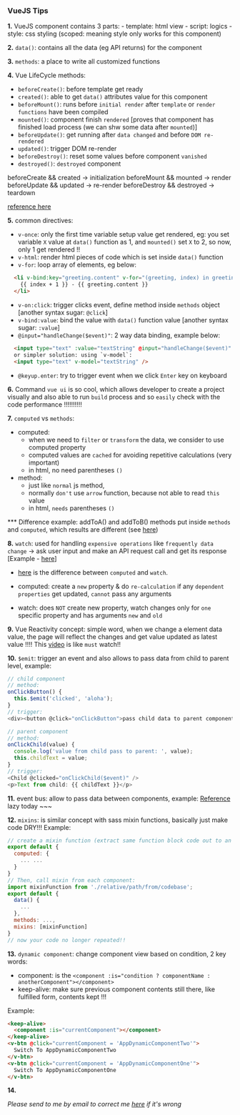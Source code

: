 ### VueJS Tips

<b>1.</b> VueJS component contains 3 parts:
    - template: html view
    - script: logics
    - style: css styling (scoped: meaning style only works for this component)


<b>2.</b> `data()`: contains all the data (eg API returns) for the component


<b>3.</b> `methods`: a place to write all customized functions 


<b>4.</b> Vue LifeCycle methods:
  - `beforeCreate()`: before template get ready
  - `created()`: able to get `data()` attributes value for this component
  - `beforeMount()`: runs before `initial render` after `template` or `render functions` have been compiled
  - `mounted()`: component finish `rendered` [proves that component has finished load process (we can shw some data after `mounted`)]
  - `beforeUpdate()`: get running after `data changed` and before `DOM re-rendered`
  - `updated()`: trigger DOM re-render
  - `beforeDestroy()`: reset some values before component `vanished`
  - `destroyed()`: `destroyed` component

  beforeCreate && created -> initialization
  beforeMount && mounted -> render
  beforeUpdate && updated -> re-render
  beforeDestroy && destroyed -> teardown

  <a href="https://www.digitalocean.com/community/tutorials/vuejs-component-lifecycle" target="_blank">reference here</a>


<b>5.</b> common directives: 
  - `v-once`: only the first time variable setup value get rendered, eg: you set variable `X` value at `data()` function as 1, and `mounted()` set `X` to 2, so now, only 1 get rendered !!
  - `v-html`: render html pieces of code which is set inside `data()` function
  - `v-for`: loop array of elements, eg below:
  ``` html
    <li v-bind:key="greeting.content" v-for="(greeting, index) in greetings">
      {{ index + 1 }} - {{ greeting.content }}
    </li>
  ```
  - `v-on:click`: trigger clicks event, define method inside `methods` object [another syntax sugar: `@click`]
  - `v-bind:value`: bind the value with `data()` function value [another syntax sugar: `:value`]
  - `@input="handleChange($event)"`: 2 way data binding, example below:
  ``` html
    <input type="text" :value="textString" @input="handleChange($event)" />
    or simpler solution: using `v-model`:
    <input type="text" v-model="textString" />
  ```
  - `@keyup.enter`: try to trigger event when we click `Enter` key on keyboard


<b>6.</b> Command `vue ui` is so cool, which allows developer to create a project visually and also able to run `build` process and so `easily` check with the code performance !!!!!!!!!!


<b>7.</b> `computed` vs `methods`:
- computed: 
  * when we need to `filter` or `transform` the data, we consider to use computed property
  * computed values are `cached` for avoiding repetitive calculations (very important)
  * in html, no need parentheses `()`
- method:
  * just like `normal` js method,
  * normally `don't` use `arrow` function, because not able to read `this` value
  * in html, `needs` parentheses `()`

*** Difference example: addToA() and addToB() methods put inside `methods` and `computed`, which results are different (see <a href="https://stackoverflow.com/questions/44350862/method-vs-computed-in-vue" target="_blank">here</a>)


<b>8.</b> `watch`: used for handling `expensive operations` like `frequently data change` -> ask user input and make an API request call and get its response [Example - <a href="https://stackoverflow.com/questions/43277705/vuejs-difference-between-computed-property-and-watcher#:~:text=It%20does%20not%20create%20any,property%20change%20can%20cause%20recalculation." target="_blank">here</a>]

- <a href="https://vuejs.org/v2/guide/computed.html#Computed-vs-Watched-Property" target="_blank">here</a> is the difference between `computed` and `watch`.

- computed: create a `new` property & do `re-calculation` if any `dependent properties` get updated, `cannot` pass any arguments

- watch: does `NOT` create new property, watch changes only for `one` specific property and has arguments `new` and `old`


<b>9.</b> Vue Reactivity concept: simple word, when we change a element data value, the page will reflect the changes and get value updated as latest value !!!! This <a href="https://www.vuemastery.com/courses/advanced-components/build-a-reactivity-system/" target="_blank">video</a> is like `must` watch!!


<b>10.</b> `$emit`: trigger an event and also allows to pass data from child to parent level, example:
```js
// child component
// method:
onClickButton() {
  this.$emit('clicked', 'aloha');
}
// trigger:
<div><button @click="onClickButton">pass child data to parent component</button></div>

// parent component
// method:
onClickChild(value) {
  console.log('value from child pass to parent: ', value);
  this.childText = value;
}
// trigger:
<Child @clicked="onClickChild($event)" />
<p>Text from child: {{ childText }}</p>
```


<b>11.</b> event bus: allow to pass data between components, example:
<a href="https://medium.com/@andrejsabrickis/https-medium-com-andrejsabrickis-create-simple-eventbus-to-communicate-between-vue-js-components-cdc11cd59860" target="_blank">Reference</a> lazy today ~~~


<b>12.</b> `mixins`: is similar concept with sass mixin functions, basically just make code DRY!!! Example:
```js
// create a mixin function (extract same function block code out to an independent file)
export default {
  computed: {
    ... ...
  }
}
// Then, call mixin from each component:
import mixinFunction from './relative/path/from/codebase';
export default {
  data() {
    ...
  },
  methods: ...,
  mixins: [mixinFunction]
}
// now your code no longer repeated!!
```


<b>13.</b> `dynamic component`: change component view based on condition, 2 key words:
- component: is the `<component :is="condition ? componentName : anotherComponent"></component>`
- keep-alive: make sure previous component contents still there, like fulfilled form, contents kept !!!

Example:

``` html
<keep-alive>
  <component :is="currentComponent"></component>
</keep-alive>
<v-btn @click="currentComponent = 'AppDynamicComponentTwo'">
  Switch To AppDynamicComponentTwo
</v-btn>
<v-btn @click="currentComponent = 'AppDynamicComponentOne'">
  Switch To AppDynamicComponentOne
</v-btn>
```


<b>14.</b>



<i>Please send to me by email to correct me <a href="mailto:damonwu0605@gmail.com">here</a> if it's wrong</i>
